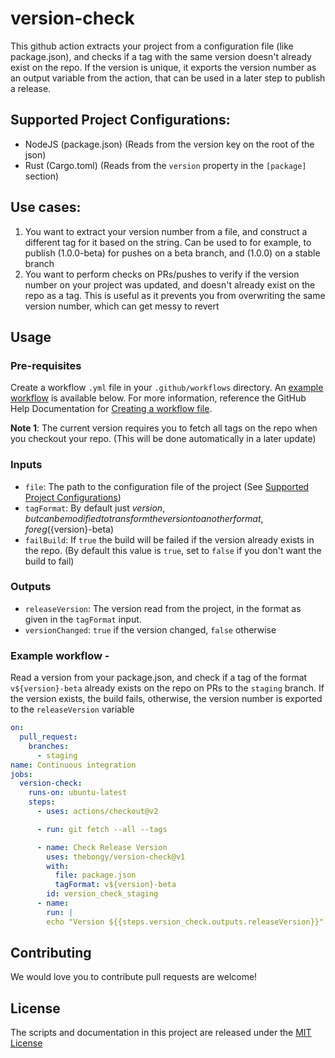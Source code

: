 # version-check

This github action extracts your project from a configuration file (like package.json), and checks if a tag with the same version
doesn't already exist on the repo. If the version is unique, it exports the version number as an output variable from the action, that
can be used in a later step to publish a release.

## Supported Project Configurations:
- NodeJS (package.json) (Reads from the version key on the root of the json)
- Rust (Cargo.toml) (Reads from the `version` property in the `[package]` section)

## Use cases:
1. You want to extract your version number from a file, and construct a different tag for it based on the string. Can be used to
   for example, to publish (1.0.0-beta) for pushes on a beta branch, and (1.0.0) on a stable branch
2. You want to perform checks on PRs/pushes to verify if the version number on your project was updated, and doesn't already exist on the repo as a tag.
   This is useful as it prevents you from overwriting the same version number, which can get messy to revert


## Usage
### Pre-requisites
Create a workflow `.yml` file in your `.github/workflows` directory. An [example workflow](#example-workflow) is available below. For more information, reference the GitHub Help Documentation for [Creating a workflow file](https://help.github.com/en/articles/configuring-a-workflow#creating-a-workflow-file).

**Note 1**: The current version requires you to fetch all tags on the repo when you checkout your repo. (This will be done automatically in a later update)

### Inputs

- `file`: The path to the configuration file of the project (See [Supported Project Configurations](#supported-project-configurations))
- `tagFormat`: By default just ${version}, but can be modified to transform the version to another format, for eg (${version}-beta)
- `failBuild`: If `true` the build will be failed if the version already exists in the repo. (By default this value is `true`, set to `false` if you don't want the build to fail)

### Outputs

- `releaseVersion`: The version read from the project, in the format as given in the `tagFormat` input.
- `versionChanged`: `true` if the version changed, `false` otherwise
### Example workflow - 
Read a version from your package.json, and check if a tag of the format `v${version}-beta` already exists on the repo on PRs to the `staging` branch.
If the version exists, the build fails, otherwise, the version number is exported to the `releaseVersion` variable


```yaml
on:
  pull_request:
    branches:
      - staging
name: Continuous integration
jobs:
  version-check:
    runs-on: ubuntu-latest
    steps:
      - uses: actions/checkout@v2

      - run: git fetch --all --tags

      - name: Check Release Version
        uses: thebongy/version-check@v1
        with:
          file: package.json
          tagFormat: v${version}-beta
        id: version_check_staging
      - name:
        run: |
        echo "Version ${{steps.version_check.outputs.releaseVersion}}"
```

## Contributing
We would love you to contribute pull requests are welcome!

## License
The scripts and documentation in this project are released under the [MIT License](LICENSE)
